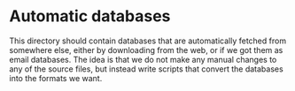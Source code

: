 # Automatic databases

This directory should contain databases that are automatically fetched from somewhere else, either by downloading from the web, or if we got them as email databases. The idea is that we do not make any manual changes to any of the source files, but instead write scripts that convert the databases into the formats we want.
